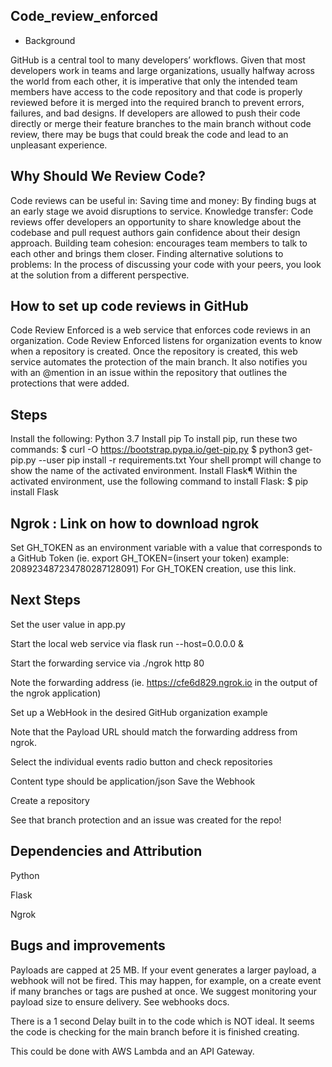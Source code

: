 ## Code_review_enforced
- Background

GitHub  is a central tool to many developers’ workflows. Given that most developers work in teams and large organizations, usually halfway across the world from each other, it is imperative that only the intended team members have access to the code repository and that code is properly reviewed before it is merged into the required branch to prevent errors, failures, and bad designs.  If developers are allowed to push their code directly or merge their feature branches to the main branch without code review, there may be bugs that could break the code and lead to an unpleasant experience.


##  Why Should We Review Code?

Code reviews can be useful in:
Saving time and money: By finding bugs at an early stage we avoid disruptions to service.
Knowledge transfer: Code reviews offer developers an opportunity to share knowledge about the codebase and pull request authors gain confidence about their design approach.
Building team cohesion: encourages team members to talk to each other and brings them closer.
Finding alternative solutions to problems: In the process of discussing your code with your peers, you look at the solution from a different perspective.

##  How to set up code reviews in GitHub

Code Review Enforced is a web service that enforces code reviews in an organization. Code Review Enforced listens for organization events to know when a repository is created. Once the repository is created, this web service automates the protection of the main branch. It also notifies you with an @mention in an issue within the repository that outlines the protections that were added.

##  Steps

Install the following:
Python 3.7
Install pip
To install pip, run these two commands:
$ curl -O https://bootstrap.pypa.io/get-pip.py
$ python3 get-pip.py --user
pip install -r requirements.txt
Your shell prompt will change to show the name of the activated environment.
Install Flask¶
Within the activated environment, use the following command to install Flask:
$ pip install Flask

##  Ngrok : Link on how to download ngrok

Set GH_TOKEN as an environment variable with a value that corresponds to a GitHub Token (ie. export GH_TOKEN=(insert your token) example: 208923487234780287128091)
For GH_TOKEN creation, use this link.

##  Next Steps

Set the user value in app.py

Start the local web service via flask run --host=0.0.0.0 &

Start the forwarding service via ./ngrok http 80

Note the forwarding address (ie. https://cfe6d829.ngrok.io in the output of the ngrok application)

Set up a WebHook in the desired GitHub organization example

Note that the Payload URL should match the forwarding address from ngrok.

Select the individual events radio button and check repositories

Content type should be application/json
Save the Webhook

Create a repository

See that branch protection and an issue was created for the repo!


##  Dependencies and Attribution
Python

Flask

Ngrok

##  Bugs and improvements

Payloads are capped at 25 MB. If your event generates a larger payload, a webhook will not be fired. This may happen, for example, on a create event if many branches or tags are pushed at once. We suggest monitoring your payload size to ensure delivery. See webhooks docs.

There is a 1 second Delay built in to the code which is NOT ideal. It seems the code is checking for the main branch before it is finished creating.

This could be done with AWS Lambda and an API Gateway.

